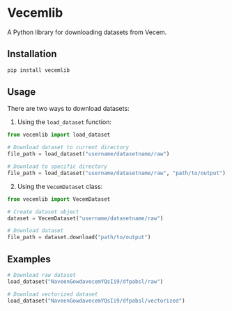 # Vecemlib

A Python library for downloading datasets from Vecem.

## Installation

```bash
pip install vecemlib
```

## Usage

There are two ways to download datasets:

1. Using the `load_dataset` function:

```python
from vecemlib import load_dataset

# Download dataset to current directory
file_path = load_dataset("username/datasetname/raw")

# Download to specific directory
file_path = load_dataset("username/datasetname/raw", "path/to/output")
```

2. Using the `VecemDataset` class:

```python
from vecemlib import VecemDataset

# Create dataset object
dataset = VecemDataset("username/datasetname/raw")

# Download dataset
file_path = dataset.download("path/to/output")
```

## Examples

```python
# Download raw dataset
load_dataset("NaveenGowdavecemYQsIi9/dfpabsl/raw")

# Download vectorized dataset
load_dataset("NaveenGowdavecemYQsIi9/dfpabsl/vectorized")
```
